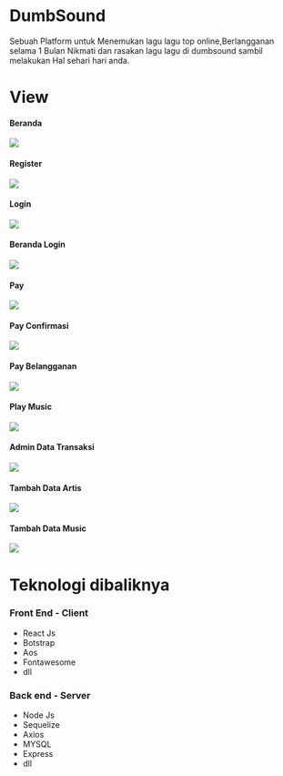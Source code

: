 # DumbSound
Sebuah Platform untuk Menemukan lagu lagu top online,Berlangganan selama 1 Bulan Nikmati dan rasakan lagu lagu di dumbsound sambil melakukan Hal sehari hari anda.

# View

#### Beranda
<img src="https://github.com/ideapedyudi/DumbSound/blob/stable/client/src/components/assets/dumbsound/BerandaNo.jpg" style="text-align : center;" > </img>

#### Register
<img src="https://github.com/ideapedyudi/DumbSound/blob/stable/client/src/components/assets/dumbsound/Register.jpg" style="text-align : center;" > </img>

#### Login
<img src="https://github.com/ideapedyudi/DumbSound/blob/stable/client/src/components/assets/dumbsound/Login.jpg" style="text-align : center;" > </img>

#### Beranda Login
<img src="https://github.com/ideapedyudi/DumbSound/blob/stable/client/src/components/assets/dumbsound/BerandaLog.jpg" style="text-align : center;" > </img>

#### Pay
<img src="https://github.com/ideapedyudi/DumbSound/blob/stable/client/src/components/assets/dumbsound/payAwal.jpg" style="text-align : center;" > </img>


#### Pay Confirmasi
<img src="https://github.com/ideapedyudi/DumbSound/blob/stable/client/src/components/assets/dumbsound/pay%20Proses%20Konfirmasi.jpg" style="text-align : center;" > </img>


#### Pay Belangganan
<img src="https://github.com/ideapedyudi/DumbSound/blob/stable/client/src/components/assets/dumbsound/telah%20berlangganan.jpg" style="text-align : center;" > </img>


#### Play Music
<img src="https://github.com/ideapedyudi/DumbSound/blob/stable/client/src/components/assets/dumbsound/play%20Music.jpg" style="text-align : center;" > </img>

#### Admin Data Transaksi
<img src="https://github.com/ideapedyudi/DumbSound/blob/stable/client/src/components/assets/dumbsound/listTrans.jpg" style="text-align : center;" > </img>

#### Tambah Data Artis
<img src="https://github.com/ideapedyudi/DumbSound/blob/stable/client/src/components/assets/dumbsound/add%20artis.jpg" style="text-align : center;" > </img>

#### Tambah Data Music
<img src="https://github.com/ideapedyudi/DumbSound/blob/stable/client/src/components/assets/dumbsound/add%20Music.jpg" style="text-align : center;" > </img>




# Teknologi dibaliknya

### Front End - Client
- React Js
- Botstrap
- Aos
- Fontawesome
- dll


### Back end - Server
- Node Js
- Sequelize
- Axios
- MYSQL
- Express 
- dll
